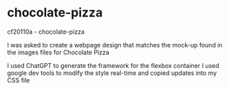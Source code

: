 # chocolate-pizza
cf20110a - chocolate-pizza

I was asked to create a webpage design that matches the mock-up found in the images files for Chocolate Pizza

I used ChatGPT to generate the framework for the flexbox container
I used google dev tools to modify the style real-time and copied updates into my CSS file
